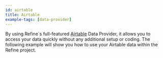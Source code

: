 ```yaml
---
id: airtable
title: Airtable
example-tags: [data-provider]
---
```


By using Refine`s full-featured [Airtable](https://www.airtable.com/) Data Provider, it allows you to access your data quickly without any additional setup or coding. The following example will show you how to use your Airtable data within the Refine project.

<CodeSandboxExample path="data-provider-airtable" />
